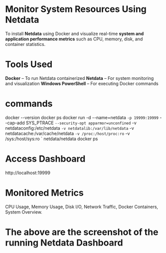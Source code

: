 # Monitor System Resources Using Netdata
To install **Netdata** using Docker and visualize real-time **system and application performance metrics** such as CPU, memory, disk, and container statistics.
# Tools Used
**Docker** – To run Netdata containerized
**Netdata** – For system monitoring and visualization
**Windows PowerShell** – For executing Docker commands
# commands
docker --version
docker ps
docker run -d --name=netdata `
  -p 19999:19999 `
  --cap-add SYS_PTRACE `
  --security-opt apparmor=unconfined `
  -v netdataconfig:/etc/netdata `
  -v netdatalib:/var/lib/netdata `
  -v netdatacache:/var/cache/netdata `
  -v /proc:/host/proc:ro `
  -v /sys:/host/sys:ro `
  netdata/netdata
docker ps
# Access Dashboard
http://localhost:19999
# Monitored Metrics
CPU Usage,
Memory Usage,
Disk I/O,
Network Traffic,
Docker Containers,
System Overview.
# The above are the screenshot of the running Netdata Dashboard
